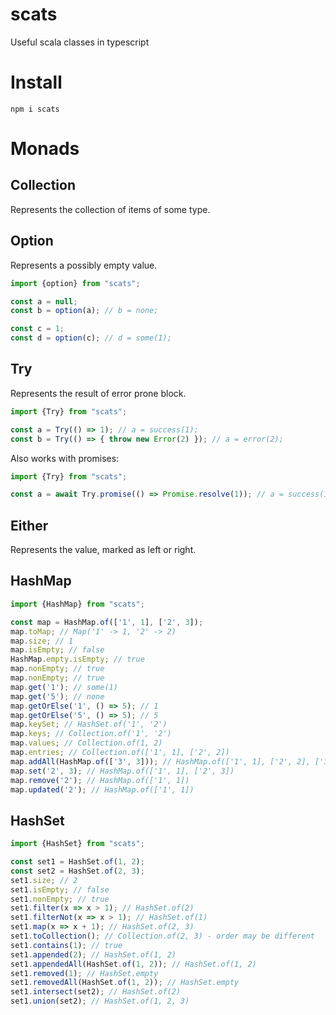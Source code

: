 # scats
Useful scala classes in typescript


# Install
```shell
npm i scats
```

# Monads
## Collection
Represents the collection of items of some type.

## Option
Represents a possibly empty value.

```typescript
import {option} from "scats";

const a = null;
const b = option(a); // b = none;

const c = 1;
const d = option(c); // d = some(1);
```

## Try
Represents the result of error prone block.


```typescript
import {Try} from "scats";

const a = Try(() => 1); // a = success(1);
const b = Try(() => { throw new Error(2) }); // a = error(2);
```

Also works with promises:

```typescript
import {Try} from "scats";

const a = await Try.promise(() => Promise.resolve(1)); // a = success(1);
```



## Either
Represents the value, marked as left or right.


## HashMap
```typescript
import {HashMap} from "scats";

const map = HashMap.of(['1', 1], ['2', 3]);
map.toMap; // Map('1' -> 1, '2' -> 2)
map.size; // 1
map.isEmpty; // false
HashMap.empty.isEmpty; // true
map.nonEmpty; // true
map.nonEmpty; // true
map.get('1'); // some(1)
map.get('5'); // none
map.getOrElse('1', () => 5); // 1
map.getOrElse('5', () => 5); // 5
map.keySet; // HashSet.of('1', '2')
map.keys; // Collection.of('1', '2')
map.values; // Collection.of(1, 2)
map.entries; // Collection.of(['1', 1], ['2', 2])
map.addAll(HashMap.of(['3', 3])); // HashMap.of(['1', 1], ['2', 2], ['3', 3])
map.set('2', 3); // HashMap.of(['1', 1], ['2', 3])
map.remove('2'); // HashMap.of(['1', 1])
map.updated('2'); // HashMap.of(['1', 1])
```

## HashSet

```typescript
import {HashSet} from "scats";

const set1 = HashSet.of(1, 2);
const set2 = HashSet.of(2, 3);
set1.size; // 2
set1.isEmpty; // false
set1.nonEmpty; // true
set1.filter(x => x > 1); // HashSet.of(2)
set1.filterNot(x => x > 1); // HashSet.of(1)
set1.map(x => x + 1); // HashSet.of(2, 3)
set1.toCollection(); // Collection.of(2, 3) - order may be different
set1.contains(1); // true
set1.appended(2); // HashSet.of(1, 2)
set1.appendedAll(HashSet.of(1, 2)); // HashSet.of(1, 2)
set1.removed(1); // HashSet.empty
set1.removedAll(HashSet.of(1, 2)); // HashSet.empty
set1.intersect(set2); // HashSet.of(2)
set1.union(set2); // HashSet.of(1, 2, 3)
```

